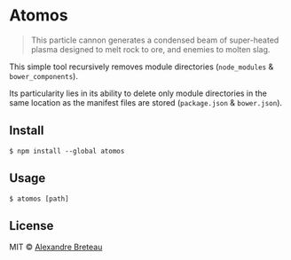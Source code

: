 # Atomos

> This particle cannon generates a condensed beam of super-heated plasma designed to melt rock to ore, and enemies to molten slag.

This simple tool recursively removes module directories (`node_modules` & `bower_components`).

Its particularity lies in its ability to delete only module directories in the same location as the manifest files are stored (`package.json` & `bower.json`).

## Install

```
$ npm install --global atomos
```

## Usage

```
$ atomos [path]
```

## License

MIT © [Alexandre Breteau](https://seldszar.fr)
